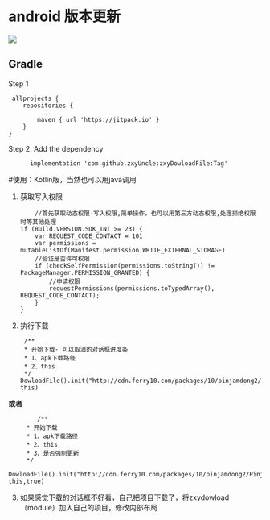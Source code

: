 # android 版本更新


[![](https://jitpack.io/v/zxyUncle/zxyDowloadFile.svg)](https://jitpack.io/#zxyUncle/zxyDowloadFile)

Gradle
-----
Step 1    
	

     allprojects {  
		repositories {    
			...    
			maven { url 'https://jitpack.io' }     
		}    
	}    

Step 2. Add the dependency

          implementation 'com.github.zxyUncle:zxyDowloadFile:Tag'

#使用：Kotlin版，当然也可以用java调用

 1. 获取写入权限

            //首先获取动态权限-写入权限,简单操作，也可以用第三方动态权限,处理拒绝权限时等其他处理
        if (Build.VERSION.SDK_INT >= 23) {
            var REQUEST_CODE_CONTACT = 101
            var permissions = mutableListOf(Manifest.permission.WRITE_EXTERNAL_STORAGE)
            //验证是否许可权限
            if (checkSelfPermission(permissions.toString()) != PackageManager.PERMISSION_GRANTED) {
                //申请权限
                requestPermissions(permissions.toTypedArray(), REQUEST_CODE_CONTACT);
            }
        }

 2. 执行下载

         /**
         * 开始下载- 可以取消的对话框进度条
         * 1、apk下载路径
         * 2、this
         */
        DowloadFile().init("http://cdn.ferry10.com/packages/10/pinjamdong2/PinjamDong.apk", this)

**或者**

            /**
         * 开始下载
         * 1、apk下载路径
         * 2、this
         * 3、是否强制更新
         */
        DowloadFile().init("http://cdn.ferry10.com/packages/10/pinjamdong2/PinjamDong.apk", this,true)

 3. 如果感觉下载的对话框不好看，自己把项目下载了，将zxydowload（module）加入自己的项目，修改内部布局

